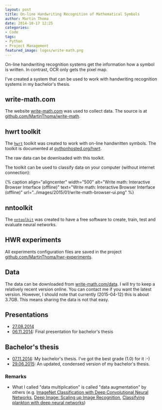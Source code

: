 ```yaml
---
layout: post
title: On-line Handwriting Recognition of Mathematical Symbols
author: Martin Thoma
date: 2014-10-17 12:25
categories:
- Code
tags:
- Python
- Project Management
featured_image: logos/write-math.png
---
```


On-line handwriting recognition systems get the information how a symbol is
written. In contrast, OCR only gets the pixel map.

I've created a system that can be used to work with handwriting recognition
systems in my bachelor's thesis.

## write-math.com

The website [write-math.com](http://write-math.com) was used to collect data.
The source is at [github.com/MartinThoma/write-math](https://github.com/MartinThoma/write-math).

## hwrt toolkit

The [`hwrt`](https://github.com/MartinThoma/hwrt) toolkit was created to
work with on-line handwritten symbols. The toolkit is documented at
[pythonhosted.org/hwrt](https://pythonhosted.org/hwrt/).

The raw data can be downloaded with this toolkit.

The toolkit can be used to classify data on your computer (without internet
connection):

{% caption align="aligncenter" width="500" alt="Write math: Interactive Browser Interface (offline)" text="Write math: Interactive Browser Interface (offline)" url="../images/2015/01/write-math-browser-ui.png" %}

## nntoolkit

The [`nntoolkit`](https://github.com/MartinThoma/nntoolkit) was created to
have a free software to create, train, test and evaluate neural networks.


## HWR experiments

All experiments configuration files are saved in the project
[github.com/MartinThoma/hwr-experiments](https://github.com/MartinThoma/hwr-experiments).


## Data

The data can be downloaded from <a href="http://write-math.com/data">write-math.com/data</a>.
I will try to keep a relatively recent version online. You can contact me if
you want the latest version. However, I should note that currently (2015-04-12)
this is about 3.7GB. This means sharing the data is not that easy.


## Presentations

* [27.08.2014](https://github.com/MartinThoma/LaTeX-examples/blob/master/presentations/Bachelor-Short/LaTeX/bachelor-short.pdf?raw=true)
* [06.11.2014](https://github.com/MartinThoma/LaTeX-examples/blob/master/presentations/Bachelor-Final-Presentation/LaTeX/Bachelor-Final-Presentation.pdf?raw=true):
  Final presentation for bachelor's thesis

## Bachelor's thesis

* [07.11.2014](http://martin-thoma.com/pdf/bsthesis-thoma-2014-11-07.pdf):
  My bachelor's thesis. I've got the best grade (1.0) for it :-)
* [29.06.2015](http://digbib.ubka.uni-karlsruhe.de/volltexte/1000048047): An
  updated, condensed version of my bachelor's thesis.

### Remarks

* What I called "data multiplication" is called "data augmentation" by others
  (e.g. [ImageNet Classification with Deep Convolutional Neural Networks](http://www.cs.toronto.edu/~fritz/absps/imagenet.pdf), [Deep Image: Scaling up Image Recognition](http://arxiv.org/abs/1501.02876), [Classifying plankton with deep neural networks](http://benanne.github.io/2015/03/17/plankton.html#data-augmentation))